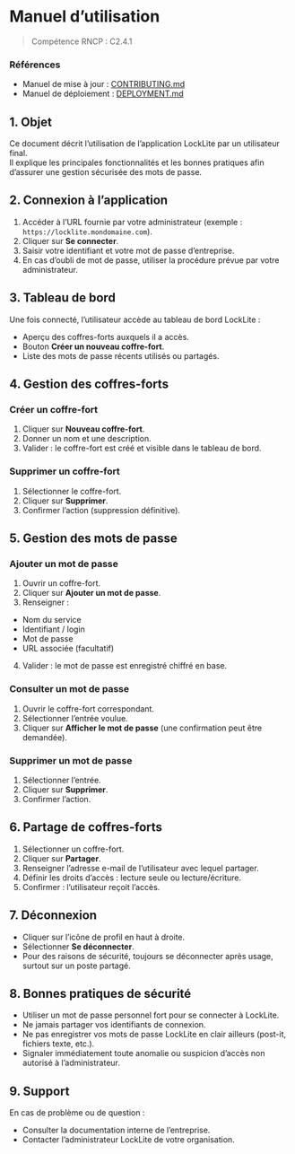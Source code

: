 # Manuel d’utilisation

> Compétence RNCP : C2.4.1

### Références

- Manuel de mise à jour : [CONTRIBUTING.md](CONTRIBUTING.md)
- Manuel de déploiement : [DEPLOYMENT.md](DEPLOYMENT.md)

## 1. Objet

Ce document décrit l’utilisation de l’application LockLite par un utilisateur final.  
Il explique les principales fonctionnalités et les bonnes pratiques afin d’assurer une gestion sécurisée des mots de
passe.

## 2. Connexion à l’application

1. Accéder à l’URL fournie par votre administrateur (exemple : `https://locklite.mondomaine.com`).
2. Cliquer sur **Se connecter**.
3. Saisir votre identifiant et votre mot de passe d’entreprise.
4. En cas d’oubli de mot de passe, utiliser la procédure prévue par votre administrateur.

## 3. Tableau de bord

Une fois connecté, l’utilisateur accède au tableau de bord LockLite :

- Aperçu des coffres-forts auxquels il a accès.
- Bouton **Créer un nouveau coffre-fort**.
- Liste des mots de passe récents utilisés ou partagés.

## 4. Gestion des coffres-forts

### Créer un coffre-fort

1. Cliquer sur **Nouveau coffre-fort**.
2. Donner un nom et une description.
3. Valider : le coffre-fort est créé et visible dans le tableau de bord.

### Supprimer un coffre-fort

1. Sélectionner le coffre-fort.
2. Cliquer sur **Supprimer**.
3. Confirmer l’action (suppression définitive).

## 5. Gestion des mots de passe

### Ajouter un mot de passe

1. Ouvrir un coffre-fort.
2. Cliquer sur **Ajouter un mot de passe**.
3. Renseigner :
  - Nom du service
  - Identifiant / login
  - Mot de passe
  - URL associée (facultatif)
4. Valider : le mot de passe est enregistré chiffré en base.

### Consulter un mot de passe

1. Ouvrir le coffre-fort correspondant.
2. Sélectionner l’entrée voulue.
3. Cliquer sur **Afficher le mot de passe** (une confirmation peut être demandée).

### Supprimer un mot de passe

1. Sélectionner l’entrée.
2. Cliquer sur **Supprimer**.
3. Confirmer l’action.

## 6. Partage de coffres-forts

1. Sélectionner un coffre-fort.
2. Cliquer sur **Partager**.
3. Renseigner l’adresse e-mail de l’utilisateur avec lequel partager.
4. Définir les droits d’accès : lecture seule ou lecture/écriture.
5. Confirmer : l’utilisateur reçoit l’accès.

## 7. Déconnexion

- Cliquer sur l’icône de profil en haut à droite.
- Sélectionner **Se déconnecter**.
- Pour des raisons de sécurité, toujours se déconnecter après usage, surtout sur un poste partagé.

## 8. Bonnes pratiques de sécurité

- Utiliser un mot de passe personnel fort pour se connecter à LockLite.
- Ne jamais partager vos identifiants de connexion.
- Ne pas enregistrer vos mots de passe LockLite en clair ailleurs (post-it, fichiers texte, etc.).
- Signaler immédiatement toute anomalie ou suspicion d’accès non autorisé à l’administrateur.

## 9. Support

En cas de problème ou de question :

- Consulter la documentation interne de l’entreprise.
- Contacter l’administrateur LockLite de votre organisation.  
